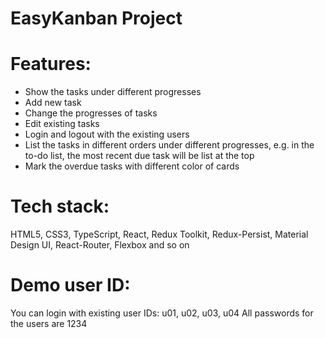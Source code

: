 # EasyKanban Project
# Features:
- Show the tasks under different progresses
- Add new task
- Change the progresses of tasks
- Edit existing tasks
- Login and logout with the existing users
- List the tasks in different orders under different progresses, e.g. in the to-do list, the most recent due task will be list at the top
- Mark the overdue tasks with different color of cards
# Tech stack:
HTML5, CSS3, TypeScript, React, Redux Toolkit, Redux-Persist, Material Design UI, React-Router, Flexbox and so on
# Demo user ID:
You can login with existing user IDs: u01, u02, u03, u04
All passwords for the users are 1234
